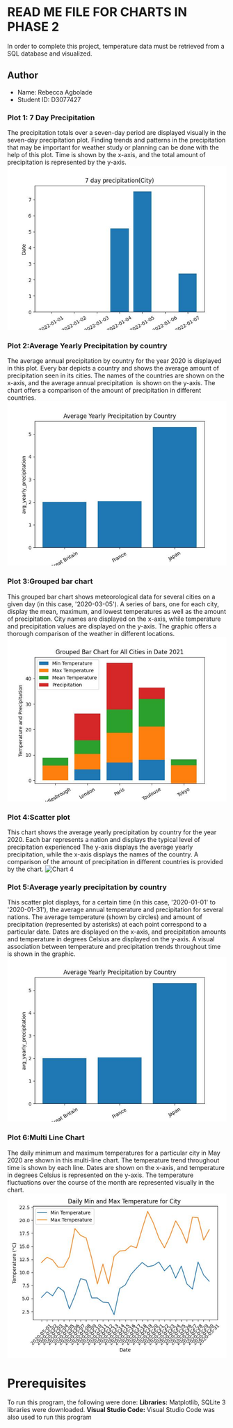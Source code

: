 # READ ME FILE FOR CHARTS IN PHASE 2
In order to complete this project, temperature data must be retrieved from a SQL database and visualized.

## Author
- Name: Rebecca Agbolade
- Student ID: D3077427

### Plot 1: 7 Day Precipitation
The precipitation totals over a seven-day period are displayed visually in the seven-day precipitation plot. Finding trends and patterns in the precipitation that may be important for weather study or planning can be done with the help of this plot. Time is shown by the x-axis, and the total amount of precipitation is represented by the y-axis.
![Chart 1](7_day_precipitation.jpeg)

### Plot 2:Average Yearly Precipitation by country
The average annual precipitation by country for the year 2020 is displayed in this plot. Every bar depicts a country and shows the average amount of precipitation seen in its cities. The names of the countries are shown on the x-axis, and the average annual precipitation  is shown on the y-axis. The chart offers a comparison of the amount of precipitation in different countries.
![Chart 2](Average_yearly_precipitation_by_country.jpeg)


### Plot 3:Grouped bar chart
This grouped bar chart shows meteorological data for several cities on a given day (in this case, '2020-03-05'). A series of bars, one for each city, display the mean, maximum, and lowest temperatures as well as the amount of precipitation. City names are displayed on the x-axis, while temperature and precipitation values are displayed on the y-axis. The graphic offers a thorough comparison of the weather in different locations.
![Chart 3](Grouped_bar_chart.jpeg)

### Plot 4:Scatter plot
This chart shows the average yearly precipitation by country for the year 2020. Each bar represents a nation and displays the typical level of precipitation experienced  The y-axis displays the average yearly precipitation, while the x-axis displays the names of the country. A comparison of the amount of precipitation in different countries is provided by the chart.
![Chart 4](scatter_plot.jpeg)


### Plot 5:Average yearly precipitation by country
This scatter plot displays, for a certain time (in this case, '2020-01-01' to '2020-01-31'), the average annual temperature and precipitation for several nations. The average temperature (shown by circles) and amount of precipitation (represented by asterisks) at each point correspond to a particular date. Dates are displayed on the x-axis, and precipitation amounts and temperature in degrees Celsius are displayed on the y-axis. A visual association between temperature and precipitation trends throughout time is shown in the graphic.
![Chart 5](Average_yearly_precipitation_by_country.jpeg)

### Plot 6:Multi Line Chart
The daily minimum and maximum temperatures for a particular city in May 2020 are shown in this multi-line chart. The temperature trend throughout time is shown by each line. Dates are shown on the x-axis, and temperature in degrees Celsius is represented on the y-axis. The temperature fluctuations over the course of the month are represented visually in the chart.
![Chart 6](Multi_Line_Chart.jpeg)


# Prerequisites
To run this program, the following were done:
**Libraries:** Matplotlib, SQLite 3 libraries were downloaded.
**Visual Studio Code:** Visual Studio Code was also used to run this program
